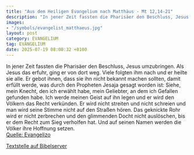 ```yaml
---
title: "Aus dem Heiligen Evangelium nach Matthäus - Mt 12,14-21"
description: "In jener Zeit fassten die Pharisäer den Beschluss, Jesus umzubringen. Als Jesus das erfuhr, ging er von dort weg. Viele folgten ihm nach und er heilte sie alle. Er gebot ihnen, dass sie ihn nicht bekannt machen sollten, damit erfüllt werde, was durch den Propheten Jesaja gesagt w...."
images:
- "/symbols/evangelist_matthaeus.jpg"
layout: post
category: EVANGELIUM
tag: EVANGELIUM
date: 2025-07-19 08:00:32 +0100
---
```

In jener Zeit fassten die Pharisäer den Beschluss, Jesus umzubringen.
Als Jesus das erfuhr, ging er von dort weg. Viele folgten ihm nach und er heilte sie alle.
Er gebot ihnen, dass sie ihn nicht bekannt machen sollten,
damit erfüllt werde, was durch den Propheten Jesaja gesagt worden ist:
Siehe, mein Knecht, den ich erwählt habe, mein Geliebter, an dem ich Gefallen gefunden habe.<!--more--> Ich werde meinen Geist auf ihn legen und er wird den Völkern das Recht verkünden.
Er wird nicht streiten und nicht schreien und man wird seine Stimme nicht auf den Straßen hören.
Das geknickte Rohr wird er nicht zerbrechen und den glimmenden Docht nicht auslöschen, bis er dem Recht zum Sieg verholfen hat.
Und auf seinen Namen werden die Völker ihre Hoffnung setzen.<br>
[Quelle: Evangelizo](https://evangeliumtagfuertag.org/DE/gospel)

[Textstelle auf Bibelserver](https://www.bibleserver.com/EU/Matthäus12,14-21)
